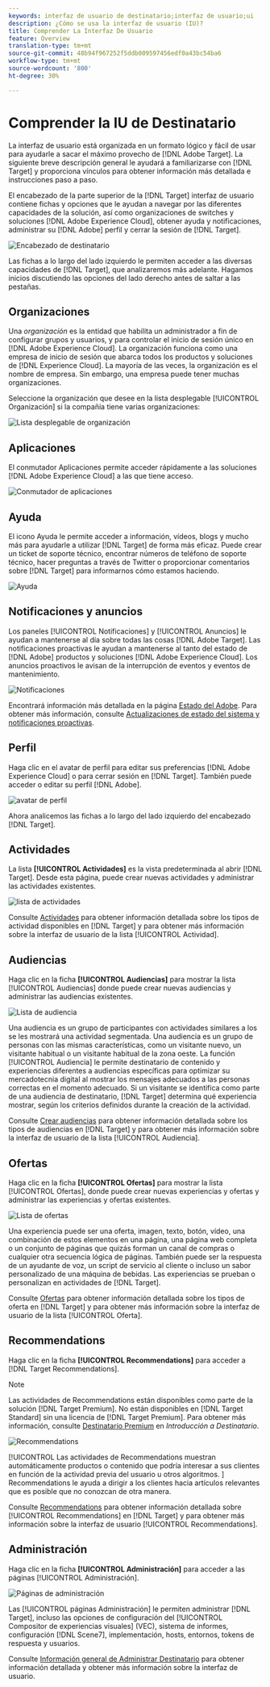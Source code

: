 ```yaml
---
keywords: interfaz de usuario de destinatario;interfaz de usuario;ui
description: ¿Cómo se usa la interfaz de usuario (IU)?
title: Comprender La Interfaz De Usuario
feature: Overview
translation-type: tm+mt
source-git-commit: 48b94f967252f5ddb009597456edf0a43bc54ba6
workflow-type: tm+mt
source-wordcount: '800'
ht-degree: 30%

---
```



# Comprender la IU de Destinatario

La interfaz de usuario está organizada en un formato lógico y fácil de usar para ayudarle a sacar el máximo provecho de [!DNL Adobe Target]. La siguiente breve descripción general le ayudará a familiarizarse con [!DNL Target] y proporciona vínculos para obtener información más detallada e instrucciones paso a paso.

El encabezado de la parte superior de la [!DNL Target] interfaz de usuario contiene fichas y opciones que le ayudan a navegar por las diferentes capacidades de la solución, así como organizaciones de switches y soluciones [!DNL Adobe Experience Cloud], obtener ayuda y notificaciones, administrar su [!DNL Adobe] perfil y cerrar la sesión de [!DNL Target].

![Encabezado de destinatario](/help/c-intro/assets/target-header.png)

Las fichas a lo largo del lado izquierdo le permiten acceder a las diversas capacidades de [!DNL Target], que analizaremos más adelante. Hagamos inicios discutiendo las opciones del lado derecho antes de saltar a las pestañas.

## Organizaciones

Una *organización* es la entidad que habilita un administrador a fin de configurar grupos y usuarios, y para controlar el inicio de sesión único en [!DNL Adobe Experience Cloud]. La organización funciona como una empresa de inicio de sesión que abarca todos los productos y soluciones de [!DNL Experience Cloud]. La mayoría de las veces, la organización es el nombre de empresa. Sin embargo, una empresa puede tener muchas organizaciones.

Seleccione la organización que desee en la lista desplegable [!UICONTROL Organización] si la compañía tiene varias organizaciones:

![Lista desplegable de organización](/help/c-intro/assets/organizations.png)

## Aplicaciones

El conmutador Aplicaciones permite acceder rápidamente a las soluciones [!DNL Adobe Experience Cloud] a las que tiene acceso.

![Conmutador de aplicaciones](/help/c-intro/assets/apps.png)

## Ayuda  

El icono Ayuda le permite acceder a información, vídeos, blogs y mucho más para ayudarle a utilizar [!DNL Target] de forma más eficaz. Puede crear un ticket de soporte técnico, encontrar números de teléfono de soporte técnico, hacer preguntas a través de Twitter o proporcionar comentarios sobre [!DNL Target] para informarnos cómo estamos haciendo.

![Ayuda  ](/help/c-intro/assets/help.png)

## Notificaciones y anuncios

Los paneles [!UICONTROL Notificaciones] y [!UICONTROL Anuncios] le ayudan a mantenerse al día sobre todas las cosas [!DNL Adobe Target]. Las notificaciones proactivas le ayudan a mantenerse al tanto del estado de [!DNL Adobe] productos y soluciones [!DNL Adobe Experience Cloud]. Los anuncios proactivos le avisan de la interrupción de eventos y eventos de mantenimiento.

![ Notificaciones ](/help/c-intro/assets/notifications.png)

Encontrará información más detallada en la página [Estado del Adobe](https://status.adobe.com/). Para obtener más información, consulte [Actualizaciones de estado del sistema y notificaciones proactivas](/help/c-intro/assets/notifications.png).

## Perfil

Haga clic en el avatar de perfil para editar sus preferencias [!DNL Adobe Experience Cloud] o para cerrar sesión en [!DNL Target]. También puede acceder o editar su perfil [!DNL Adobe].

![avatar de perfil](/help/c-intro/assets/change-language.png)

Ahora analicemos las fichas a lo largo del lado izquierdo del encabezado [!DNL Target].

## Actividades

La lista **[!UICONTROL Actividades]** es la vista predeterminada al abrir [!DNL Target]. Desde esta página, puede crear nuevas actividades y administrar las actividades existentes.

![lista de actividades](/help/c-intro/assets/activities-list.png)

Consulte [Actividades](/help/c-activities/activities.md) para obtener información detallada sobre los tipos de actividad disponibles en [!DNL Target] y para obtener más información sobre la interfaz de usuario de la lista [!UICONTROL Actividad].

## Audiencias

Haga clic en la ficha **[!UICONTROL Audiencias]** para mostrar la lista [!UICONTROL Audiencias] donde puede crear nuevas audiencias y administrar las audiencias existentes.

![Lista de audiencia](/help/c-intro/assets/audience-list.png)

Una audiencia es un grupo de participantes con actividades similares a los se les mostrará una actividad segmentada. Una audiencia es un grupo de personas con las mismas características, como un visitante nuevo, un visitante habitual o un visitante habitual de la zona oeste. La función [!UICONTROL Audiencia] le permite destinatario de contenido y experiencias diferentes a audiencias específicas para optimizar su mercadotecnia digital al mostrar los mensajes adecuados a las personas correctas en el momento adecuado. Si un visitante se identifica como parte de una audiencia de destinatario, [!DNL Target] determina qué experiencia mostrar, según los criterios definidos durante la creación de la actividad.

Consulte [Crear audiencias](/help/c-target/c-audiences/create-audience.md) para obtener información detallada sobre los tipos de audiencias en [!DNL Target] y para obtener más información sobre la interfaz de usuario de la lista [!UICONTROL Audiencia].

## Ofertas

Haga clic en la ficha **[!UICONTROL Ofertas]** para mostrar la lista [!UICONTROL Ofertas], donde puede crear nuevas experiencias y ofertas y administrar las experiencias y ofertas existentes.

![Lista de ofertas](/help/c-intro/assets/offers.png)

Una experiencia puede ser una oferta, imagen, texto, botón, vídeo, una combinación de estos elementos en una página, una página web completa o un conjunto de páginas que quizás forman un canal de compras o cualquier otra secuencia lógica de páginas. También puede ser la respuesta de un ayudante de voz, un script de servicio al cliente o incluso un sabor personalizado de una máquina de bebidas. Las experiencias se prueban o personalizan en actividades de [!DNL Target].

Consulte [Ofertas](/help/c-experiences/c-manage-content/manage-content.md) para obtener información detallada sobre los tipos de oferta en [!DNL Target] y para obtener más información sobre la interfaz de usuario de la lista [!UICONTROL Oferta].

## Recommendations

Haga clic en la ficha **[!UICONTROL Recommendations]** para acceder a [!DNL Target Recommendations].

>[!NOTE]
>
>Las actividades de Recommendations están disponibles como parte de la solución [!DNL Target Premium]. No están disponibles en [!DNL Target Standard] sin una licencia de [!DNL Target Premium]. Para obtener más información, consulte [Destinatario Premium](/help/c-intro/intro.md#premium) en *Introducción a Destinatario*.

![Recommendations](/help/c-intro/assets/recommendations.png)

[!UICONTROL Las actividades de Recommendations muestran automáticamente productos o contenido que podría interesar a sus clientes en función de la actividad previa del usuario u otros algoritmos. ] Recommendations le ayuda a dirigir a los clientes hacia artículos relevantes que es posible que no conozcan de otra manera.

Consulte [Recommendations](/help/c-recommendations/recommendations.md) para obtener información detallada sobre [!UICONTROL Recommendations] en [!DNL Target] y para obtener más información sobre la interfaz de usuario [!UICONTROL Recommendations].

## Administración

Haga clic en la ficha **[!UICONTROL Administración]** para acceder a las páginas [!UICONTROL Administración].

![Páginas de administración](/help/c-intro/assets/administration.png)

Las [!UICONTROL páginas Administración] le permiten administrar [!DNL Target], incluso las opciones de configuración del [!UICONTROL Compositor de experiencias visuales] (VEC), sistema de informes, configuración [!DNL Scene7], implementación, hosts, entornos, tokens de respuesta y usuarios.

Consulte [Información general de Administrar Destinatario](/help/administrating-target/administrating-target.md) para obtener información detallada y obtener más información sobre la interfaz de usuario.
